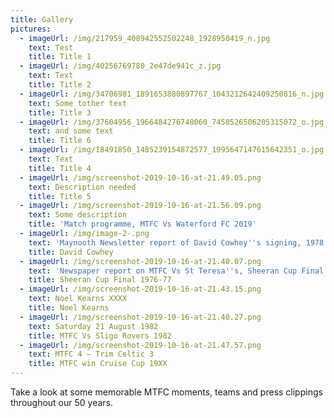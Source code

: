 ```yaml
---
title: Gallery
pictures:
  - imageUrl: /img/217959_408942552502248_1928950419_n.jpg
    text: Test
    title: Title 1
  - imageUrl: /img/40256769780_2e47de941c_z.jpg
    text: Text
    title: Title 2
  - imageUrl: /img/34706981_1891653880897767_1043212642409250816_n.jpg
    text: Some tother text
    title: Title 3
  - imageUrl: /img/37604956_1966484276748060_7450526506205315072_o.jpg
    text: and some text
    title: Title 6
  - imageUrl: /img/18491850_1485239154872577_1995647147615642351_o.jpg
    text: Text
    title: Title 4
  - imageUrl: /img/screenshot-2019-10-16-at-21.49.05.png
    text: Description needed
    title: Title 5
  - imageUrl: /img/screenshot-2019-10-16-at-21.56.09.png
    text: Some description
    title: 'Match programme, MTFC Vs Waterford FC 2019'
  - imageUrl: /img/image-2-.png
    text: 'Maynooth Newsletter report of David Cowhey''s signing, 1978'
    title: David Cowhey
  - imageUrl: /img/screenshot-2019-10-16-at-21.40.07.png
    text: 'Newspaper report on MTFC Vs St Teresa''s, Sheeran Cup Final.'
    title: Sheeran Cup Final 1976-77
  - imageUrl: /img/screenshot-2019-10-16-at-21.43.15.png
    text: Noel Kearns XXXX
    title: Noel Kearns
  - imageUrl: /img/screenshot-2019-10-16-at-21.40.27.png
    text: Saturday 21 August 1982
    title: MTFC Vs Sligo Rovers 1982
  - imageUrl: /img/screenshot-2019-10-16-at-21.47.57.png
    text: MTFC 4 – Trim Celtic 3
    title: MTFC win Cruise Cup 19XX
---
```

Take a look at some memorable MTFC moments, teams and press clippings throughout our 50 years.
